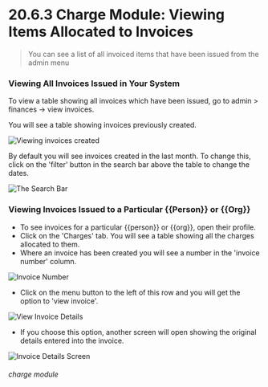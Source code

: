 # 20.6.3 Charge Module: Viewing Items Allocated to Invoices

> You can see a list of all invoiced items that have been issued from the admin menu





### Viewing All Invoices Issued in Your System

To view a table showing all invoices which have been issued, go to admin > finances -> view invoices. 

You will see a table showing invoices previously created.

![Viewing invoices created](20.6.3a.png)

By default you will see invoices created in the last month. To change this, click on the 'filter' button in the search bar above the table to change the dates. 

![The Search Bar](20.6.3b.png)

### Viewing Invoices Issued to a Particular {{Person}} or {{Org}}

- To see invoices for a particular {{person}} or {{org}}, open their profile.
- Click on the 'Charges' tab.  You will see a table showing all the charges allocated to them. 
- Where an invoice has been created you will see a number in the 'invoice number' column. 

![Invoice Number](20.6.3c.png)

- Click on the menu button to the left of this row and you will get the option to 'view invoice'. 

![View Invoice Details](20.6.3d.png)

- If you choose this option, another screen will open showing the original details entered into the invoice.

![Invoice Details Screen](20.6.3e.png)


###### charge module

